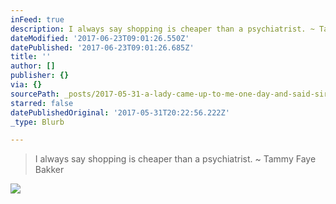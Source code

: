 ```yaml
---
inFeed: true
description: I always say shopping is cheaper than a psychiatrist. ~ Tammy Faye Bakker
dateModified: '2017-06-23T09:01:26.550Z'
datePublished: '2017-06-23T09:01:26.685Z'
title: ''
author: []
publisher: {}
via: {}
sourcePath: _posts/2017-05-31-a-lady-came-up-to-me-one-day-and-said-sir-you-are-drunk.md
starred: false
datePublishedOriginal: '2017-05-31T20:22:56.222Z'
_type: Blurb

---
```

> I always say shopping is cheaper than a psychiatrist. ~ Tammy Faye Bakker

![](https://the-grid-user-content.s3-us-west-2.amazonaws.com/810cd2bb-13b1-4d35-ae44-079ab5fdf6df.jpg)